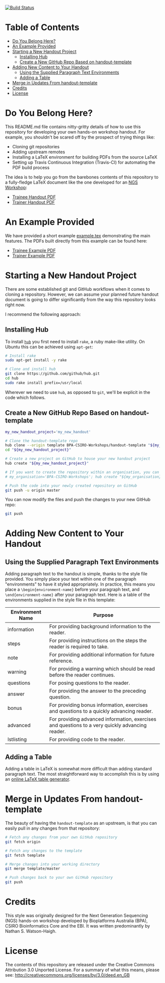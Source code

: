 [![Build Status](https://travis-ci.org/BPA-CSIRO-Workshops/handout-template.png?branch=master)](https://travis-ci.org/BPA-CSIRO-Workshops/handout-template)

Table of Contents
================
<!-- toc -->

* [Do You Belong Here?](#do-you-belong-here)
* [An Example Provided](#an-example-provided)
* [Starting a New Handout Project](#starting-a-new-handout-project)
  * [Installing Hub](#1-installing-hub)
  * [Create a New GitHub Repo Based on handout-template](#2-create-a-new-github-repo-based-on-handout-template)
* [Adding New Content to Your Handout](#adding-new-content-to-your-handout)
  * [Using the Supplied Paragraph Text Environments](#using-the-supplied-paragraph-text-environments)
  * [Adding a Table](#adding-a-table)
* [Merge in Updates From handout-template](#merge-in-updates-from-handout-template)
* [Credits](#credits)
* [License](#license)

<!-- toc stop -->

Do You Belong Here?
===================
This README.md file contains nitty-gritty details of how to use this repository
for developing your own hands-on workshop handout. For example, you shouldn't
be scared off by the prospect of trying things like:

 * Cloning git repositories
 * Adding upstream remotes
 * Installing a LaTeX environment for building PDFs from the source LaTeX
 * Setting up Travis Continuous Integration (Travis-CI) for automating the PDF
   build process

The idea is to help you go from the barebones contents of this repository to a
fully-fledge LaTeX document like the one developed for an [NGS Workshop](https://github.com/BPA-CSIRO-Workshops/ngs-handout):

 * [Trainee Handout PDF](http://bpa-csiro-workshops.github.io/btp-workshop-ngs/pdfs-latest/trainee_handout.pdf)
 * [Trainer Handout PDF](http://bpa-csiro-workshops.github.io/btp-workshop-ngs/pdfs-latest/trainer_handout.pdf)

An Example Provided
===================
We have provided a short example [example.tex](example.tex) demonstrating the
main features. The PDFs built directly from this example can be found here:

 * [Trainee Example PDF](http://bpa-csiro-workshops.github.io/handout-template/pdfs-latest/trainee_example.pdf)
 * [Trainer Example PDF](http://bpa-csiro-workshops.github.io/handout-template/pdfs-latest/trainer_example.pdf)

Starting a New Handout Project
==============================
There are some established git and GitHub workflows when it comes to cloning a
repository. However, we can assume your planned future handout document
is going to differ significantly from the way this repository looks right now.

I recommend the following approach:

Installing Hub
--------------
To install [`hub`](https://hub.github.com/) you first need to install `rake`, a ruby make-like utility. On Ubuntu this can be achieved using `apt-get`:

```bash
# Install rake
sudo apt-get install -y rake

# Clone and install hub
git clone https://github.com/github/hub.git
cd hub
sudo rake install prefix=/usr/local
```

Wherever we need to use `hub`, as opposed to `git`, we'll be explicit in the code which follows.

Create a New GitHub Repo Based on handout-template
--------------------------------------------------

```bash
my_new_handout_project='my_new_handout'

# Clone the handout-template repo
hub clone --origin template BPA-CSIRO-Workshops/handout-template "${my_new_handout_project}"
cd "${my_new_handout_project}"

# Create a new project on GitHub to house your new handout project
hub create "${my_new_handout_project}"

# If you want to create the repository within an organisation, you can do something like:
# my_organisation='BPA-CSIRO-Workshops'; hub create "${my_organisation}/${my_new_handout_project}"

# Push the code into your newly created repository on GitHub
git push -u origin master
```

You can now modify the files and push the changes to your new GitHub repo:

```bash
git push
```

Adding New Content to Your Handout
==================================

Using the Supplied Paragraph Text Environments
----------------------------------------------
Adding paragraph text to the handout is simple, thanks to the style file
provided. You simply place your text within one of the paragraph
"environments" to have it styled appropriately. In practice, this means you
place a ```\begin{environment-name}``` before your paragraph text, and
```\end{environment-name}``` after your paragraph text. Here is a table of
the environments supplied in the style file in this template:

| Environment Name | Purpose |
| ---------------- | ----- |
| information      | For providing background information to the reader. |
| steps            | For providing instructions on the steps the reader is required to take. |
| note             | For providing additional information for future reference. |
| warning          | For providing a warning which should be read before the reader continues. |
| questions        | For posing questions to the reader. |
| answer           | For providing the answer to the preceding question. |
| bonus            | For providing bonus information, exercises and questions to a quickly advancing reader. |
| advanced         | For providing advanced information, exercises and questions to a very quickly advancing reader. |
| lstlisting       | For providing code to the reader. |

Adding a Table
--------------
Adding a table in LaTeX is somewhat more difficult than adding standard paragraph text. The most straightforward way to accomplish this is by using an [online LaTeX table generator](http://www.tablesgenerator.com).

Merge in Updates From handout-template
======================================

The beauty of having the `handout-template` as an upstream, is that you can
easily pull in any changes from that repository:

```bash
# Fetch any changes from your own GitHub repository
git fetch origin

# Fetch any changes to the template
git fetch template

# Merge changes into your working directory
git merge template/master

# Push changes back to your own GitHub repository
git push
```

Credits
=======
This style was originally designed for the Next Generation Sequencing (NGS)
hands-on workshop developed by Bioplatforms Australia (BPA), CSIRO
Bioinformatics Core and the EBI. It was written predominantly by Nathan S.
Watson-Haigh.

License
=======
The contents of this repository are released under the Creative Commons
Attribution 3.0 Unported License. For a summary of what this means,
please see:
http://creativecommons.org/licenses/by/3.0/deed.en_GB

